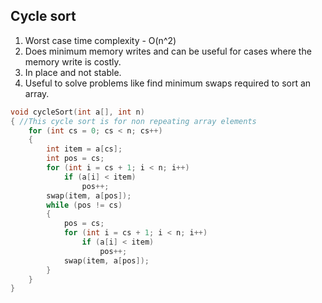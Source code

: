 ## Cycle sort

1. Worst case time complexity - O(n^2)
2. Does minimum memory writes and can be useful for cases where the memory write is costly.
3. In place and not stable.
4. Useful to solve problems like find minimum swaps required to sort an array.

```c++
void cycleSort(int a[], int n)
{ //This cycle sort is for non repeating array elements
    for (int cs = 0; cs < n; cs++)
    {
        int item = a[cs];
        int pos = cs;
        for (int i = cs + 1; i < n; i++)
            if (a[i] < item)
                pos++;
        swap(item, a[pos]);
        while (pos != cs)
        {
            pos = cs;
            for (int i = cs + 1; i < n; i++)
                if (a[i] < item)
                    pos++;
            swap(item, a[pos]);
        }
    }
}
```
